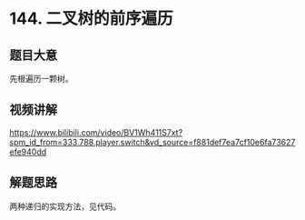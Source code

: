 # 144. 二叉树的前序遍历

## 题目大意
先根遍历一颗树。

## 视频讲解
https://www.bilibili.com/video/BV1Wh411S7xt?spm_id_from=333.788.player.switch&vd_source=f881def7ea7cf10e6fa73627efe940dd

## 解题思路
两种递归的实现方法，见代码。